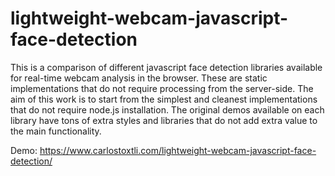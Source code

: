 # lightweight-webcam-javascript-face-detection

This is a comparison of different javascript face detection libraries available for real-time webcam analysis in the browser. These are static implementations that do not require processing from the server-side. The aim of this work is to start from the simplest and cleanest implementations that do not require node.js installation. The original demos available on each library have tons of extra styles and libraries that do not add extra value to the main functionality.

Demo: https://www.carlostoxtli.com/lightweight-webcam-javascript-face-detection/
